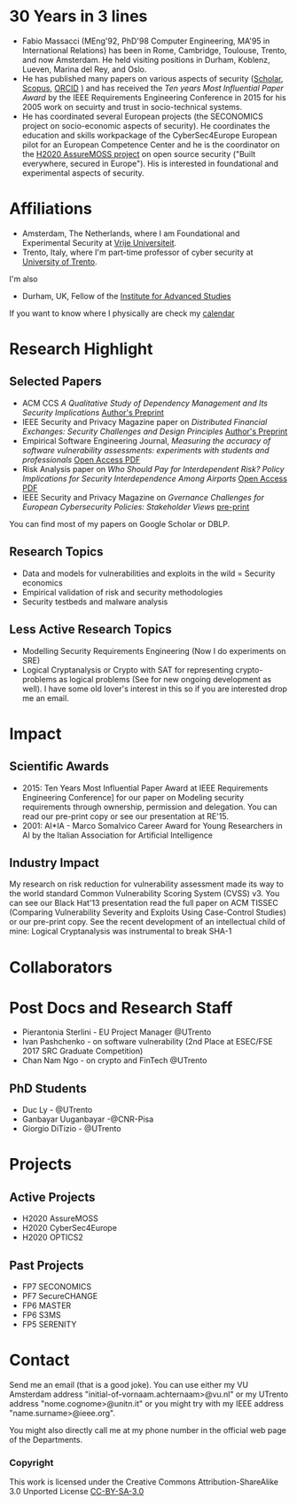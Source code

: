 # 30 Years in 3 lines

- Fabio Massacci (MEng'92, PhD'98 Computer Engineering, MA'95 in International Relations) has been in Rome, Cambridge, Toulouse, Trento, and now Amsterdam. He held
visiting positions in Durham, Koblenz, Lueven, Marina del Rey, and Oslo. 
- He has published many papers on various aspects of security ([Scholar](https://scholar.google.com/citations?hl=en&user=gC_ZVPgAAAAJ&sortby=pubdate), [Scopus](https://www.scopus.com/authid/detail.uri?authorId=55167501300), [ORCID](https://orcid.org/0000-0002-1091-8486) ) and has received the *Ten years Most Influential Paper Award* by the IEEE Requirements Engineering 
Conference in 2015 for his 2005 work on secuirty and trust in socio-technical systems. 
- He has coordinated several European projects (the SECONOMICS project on socio-economic aspects of security). He coordinates the education 
and skills workpackage of the CyberSec4Europe European pilot for an European Competence Center and he is the coordinator on the 
[H2020 AssureMOSS project](https://assuremoss.eu/) on open source security ("Built everywhere, secured in Europe"). His is interested in foundational and experimental aspects of 
security.

# Affiliations

- Amsterdam, The Netherlands, where I am Foundational and Experimental Security at [Vrije Universiteit](https://www.vu.vl).
- Trento, Italy, where I'm part-time professor of cyber security at [University of Trento](https://www.unitn.it).

I'm also
- Durham, UK, Fellow of the [Institute for Advanced Studies](https://www.dur.ac.uk/ias/)

If you want to know where I physically are check my [calendar](https://calendar.google.com/calendar/embed?src=fabio.massacci@ieee.org)

# Research Highlight

## Selected Papers

- ACM CCS *A Qualitative Study of Dependency Management and Its Security Implications* [Author's Preprint](https://securitylab.disi.unitn.it/lib/exe/fetch.php?media=research_activities:experiments:ccs-2020-preprint.pdf)
- IEEE Security and Privacy Magazine paper on *Distributed Financial Exchanges: Security Challenges and Design Principles* [Author's Preprint](https://securitylab.disi.unitn.it/doku.php?id=sp-2019-05-0134.r1_ngo.pdf)
- Empirical Software Engineering Journal, *Measuring the accuracy of software vulnerability assessments: experiments with students and professionals* [Open Access PDF](https://doi.org/10.1007/s10664-019-09797-4)
- Risk Analysis paper on *Who Should Pay for Interdependent Risk? Policy Implications for Security Interdependence Among Airports* [Open Access PDF](https://doi.org/10.1111/risa.13454)
- IEEE Security and Privacy Magazine on *Gvernance Challenges for European Cybersecurity Policies: Stakeholder Views* [pre-print](https://securitylab.disi.unitn.it/lib/exe/fetch.php?media=research_activities:economics:ieee_governance_v28-cleaned.pdf)

You can find most of my papers on Google Scholar or DBLP.

## Research Topics
- Data and models for vulnerabilities and exploits in the wild
= Security economics
- Empirical validation of risk and security methodologies
- Security testbeds and malware analysis

## Less Active Research Topics 	
- Modelling Security Requirements Engineering (Now I do experiments on SRE)
- Logical Cryptanalysis or Crypto with SAT for representing crypto-problems as logical problems (See for new ongoing development as well). I have some old lover's interest in 
this so if you are interested drop me an email.

# Impact 	

## Scientific Awards
- 2015: Ten Years Most Influential Paper Award at IEEE Requirements Engineering Conference] for our paper on Modeling security requirements through ownership, permission and delegation. You can read our pre-print copy or see our presentation at RE'15.
- 2001: AI*IA - Marco Somalvico Career Award for Young Researchers in AI by the Italian Association for Artificial Intelligence

## Industry Impact
My research on risk reduction for vulnerability assessment made its way to the world standard Common Vulnerability Scoring System (CVSS) v3. You can see our Black Hat'13 presentation read the full paper on ACM TISSEC (Comparing Vulnerability Severity and Exploits Using Case-Control Studies) or our pre-print copy.
See the recent development of an intellectual child of mine: Logical Cryptanalysis was instrumental to break SHA-1

# Collaborators	

# Post Docs and Research Staff
- Pierantonia Sterlini - EU Project Manager @UTrento
- Ivan Pashchenko - on software vulnerability (2nd Place at ESEC/FSE 2017 SRC Graduate Competition)
- Chan Nam Ngo - on crypto and FinTech @UTrento

## PhD Students
- Duc Ly - @UTrento
- Ganbayar Uuganbayar -@CNR-Pisa
- Giorgio DiTizio - @UTrento

# Projects 

## Active Projects
- H2020 AssureMOSS
- H2020 CyberSec4Europe
- H2020 OPTICS2

## Past Projects
- FP7 SECONOMICS
- PF7 SecureCHANGE
- FP6 MASTER
- FP6 S3MS
- FP5 SERENITY

# Contact 

Send me an email (that is a good joke). You can use either my VU Amsterdam address "initial-of-vornaam.achternaam>@vu.nl" or my UTrento address "nome.cognome>@unitn.it" or you might try with my IEEE address "name.surname>@ieee.org".
  
You might also directly call me at my phone number in the official web page of the Departments.

### Copyright
This work is licensed under the Creative Commons Attribution-ShareAlike 3.0 Unported License [CC-BY-SA-3.0](https://creativecommons.org/licenses/by-sa/3.0/)

